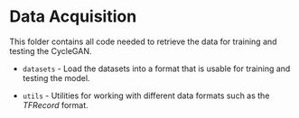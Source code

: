 # Data Acquisition

This folder contains all code needed to retrieve the data for training and testing the CycleGAN. 

- `datasets` - Load the datasets into a format that is usable for training and testing the model.

- `utils` - Utilities for working with different data formats such as the *TFRecord* format.